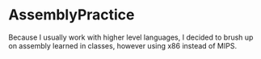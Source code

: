 # AssemblyPractice
Because I usually work with higher level languages, I decided to brush up on assembly learned in classes, however using x86 instead of MIPS.

